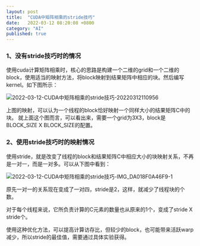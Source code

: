 ```yaml
---
layout: post
title:  "CUDA中矩阵相乘的stride技巧"
date:   2022-03-12 08:20:08 +0800
category: "AI"
published: true
---
```


### 1、没有stride技巧时的情况
使用cuda计算矩阵相乘时，核心的思路是构建一个二维的grid和一个二维的block，使用适当的映射方法，将block映射到结果矩阵中相应的块。然后编写kernel。如下图所示：

<!--more-->

![2022-03-12-CUDA中矩阵相乘的stride技巧-20220312110956](https://cdn.jsdelivr.net/gh/liwenju0/blog_pictures@main/pics/2022-03-12-CUDA中矩阵相乘的stride技巧-20220312110956.png)

上图的映射，可以认为一个线程的block恰好映射一个同样大小的结果矩阵C中的块。
就上面这个图而言，可以看出来，需要一个grid为3X3，block是BLOCK_SIZE X BLOCK_SIZE的配置。

### 2、使用stride技巧时的映射情况
使用stride，就是改变了线程的block和结果矩阵C中相应大小的块映射关系，不再是一对一，而是一对多。可以从下图中看到：

![2022-03-12-CUDA中矩阵相乘的stride技巧-IMG_DA018F0A46F9-1](https://cdn.jsdelivr.net/gh/liwenju0/blog_pictures@main/pics/2022-03-12-CUDA中矩阵相乘的stride技巧-IMG_DA018F0A46F9-1.jpeg)

原先一对一的关系现在变成了一对四，stride是2，这样，就减少了线程块的个数。

对于每个线程来说，它所负责计算的C元素的数量也从原来的1个，变成了stride X stride个。


使用这种优化方法，可以提高计算访存比，但较少的block，也可能带来活跃warp减少，所以stride的最佳值，需要通过具体实验获得。


